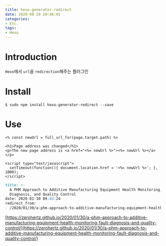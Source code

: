 ```yaml
---
title: hexo-generator-redirect
date: 2020-08-20 20:46:01
categories:
- Etc.
tags:
- Hexo
---
```

# Introduction

`Hexo`에서 `url`을 `redirection`해주는 플러그인

# Install

```shell
$ sudo npm install hexo-generator-redirect --save
```

<!-- More -->

# Use

~~~ejs /layout/redirect.ejs
<% const newUrl = full_url_for(page.target.path) %>

<h1>Page address was changed</h1>
<p>The new page address is <a href="<%= newUrl %>"><%= newUrl %></a></p>

<script type="text/javascript">
  setTimeout(function(){ document.location.href = '<%= newUrl %>'; }, 1000);
</script>
~~~

~~~md example.md
title: >-
  A PHM Approach to Additive Manufacturing Equipment Health Monitoring, Fault
  Diagnosis, and Quality Control
date: 2020-01-30 09:43:24
redirect_from:
- /2020/01/30/a-phm-approach-to-additive-manufacturing-equipment-health-monitoring-fault-diagnosis-and-quality-control/
~~~

[https://zerohertz.github.io/2020/01/30/a-phm-approach-to-additive-manufacturing-equipment-health-monitoring-fault-diagnosis-and-quality-control/](https://zerohertz.github.io/2020/01/30/a-phm-approach-to-additive-manufacturing-equipment-health-monitoring-fault-diagnosis-and-quality-control/)